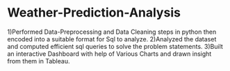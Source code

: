 # Weather-Prediction-Analysis
1)Performed Data-Preprocessing and Data Cleaning steps in python then encoded into a suitable format for Sql to analyze.
2)Analyzed the dataset and computed efficient sql queries to solve the problem statements.
3)Built an interactive Dashboard with help of Various Charts and drawn insight from them in Tableau.
